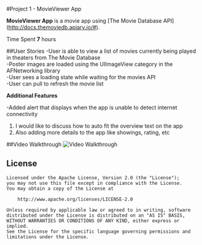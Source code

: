 #Project 1 - MovieViewer App

**MovieViewer App** is a movie app using [The Movie Database API] (http://docs.themoviedb.apiary.io/#).

Time Spent **7** hours

##User Stories
-User is able to view a list of movies currently being played in theaters from The Movie Database  
-Poster images are loaded using the UIImageView category in the AFNetworking library  
-User sees a loading state while waiting for the movies API  
-User can pull to refresh the movie list  

**Additional Features**

-Added alert that displays when the app is unable to detect internet connectivity  
1. I would like to discuss how to auto fit the overview text on the app  
2. Also adding more details to the app like showings, rating, etc  

##Video Walkthrough
<img src="movieapp.gif" title="Video Walkthrough" width="" alt="Video Walkthrough"/>

## License


    Licensed under the Apache License, Version 2.0 (the "License");
    you may not use this file except in compliance with the License.
    You may obtain a copy of the License at

        http://www.apache.org/licenses/LICENSE-2.0

    Unless required by applicable law or agreed to in writing, software
    distributed under the License is distributed on an "AS IS" BASIS,
    WITHOUT WARRANTIES OR CONDITIONS OF ANY KIND, either express or implied.
    See the License for the specific language governing permissions and
    limitations under the License.
